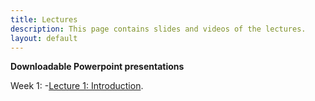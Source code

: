 ```yaml
---
title: Lectures
description: This page contains slides and videos of the lectures. 
layout: default
---
```

**Downloadable Powerpoint presentations**

Week 1:
-[Lecture 1: Introduction](/DataScience_IFT6758/media/test.pptx).
